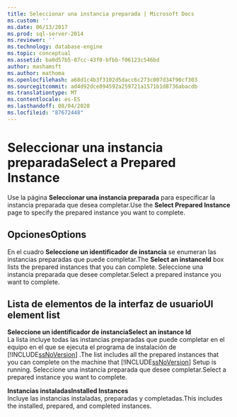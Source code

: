 ```yaml
---
title: Seleccionar una instancia preparada | Microsoft Docs
ms.custom: ''
ms.date: 06/13/2017
ms.prod: sql-server-2014
ms.reviewer: ''
ms.technology: database-engine
ms.topic: conceptual
ms.assetid: ba0d57b5-87cc-43f0-bfbb-f06123c546bd
author: mashamsft
ms.author: mathoma
ms.openlocfilehash: a68d1c4b3f3102d5dacc6c273c007d34f90cf303
ms.sourcegitcommit: ad4d92dce894592a259721a1571b1d8736abacdb
ms.translationtype: MT
ms.contentlocale: es-ES
ms.lasthandoff: 08/04/2020
ms.locfileid: "87672448"
---
```

# <a name="select-a-prepared-instance"></a><span data-ttu-id="03a4b-102">Seleccionar una instancia preparada</span><span class="sxs-lookup"><span data-stu-id="03a4b-102">Select a Prepared Instance</span></span>
  <span data-ttu-id="03a4b-103">Use la página **Seleccionar una instancia preparada** para especificar la instancia preparada que desea completar.</span><span class="sxs-lookup"><span data-stu-id="03a4b-103">Use the **Select Prepared Instance** page to specify the prepared instance you want to complete.</span></span>  
  
## <a name="options"></a><span data-ttu-id="03a4b-104">Opciones</span><span class="sxs-lookup"><span data-stu-id="03a4b-104">Options</span></span>  
 <span data-ttu-id="03a4b-105">En el cuadro **Seleccione un identificador de instancia** se enumeran las instancias preparadas que puede completar.</span><span class="sxs-lookup"><span data-stu-id="03a4b-105">The **Select an instanceId** box lists the prepared instances that you can complete.</span></span> <span data-ttu-id="03a4b-106">Seleccione una instancia preparada que desee completar.</span><span class="sxs-lookup"><span data-stu-id="03a4b-106">Select a prepared instance you want to complete.</span></span>  
  
## <a name="ui-element-list"></a><span data-ttu-id="03a4b-107">Lista de elementos de la interfaz de usuario</span><span class="sxs-lookup"><span data-stu-id="03a4b-107">UI element list</span></span>  
 <span data-ttu-id="03a4b-108">**Seleccione un identificador de instancia**</span><span class="sxs-lookup"><span data-stu-id="03a4b-108">**Select an instance Id**</span></span>  
 <span data-ttu-id="03a4b-109">La lista incluye todas las instancias preparadas que puede completar en el equipo en el que se ejecuta el programa de instalación de [!INCLUDE[ssNoVersion](../../includes/ssnoversion-md.md)] .</span><span class="sxs-lookup"><span data-stu-id="03a4b-109">The list includes all the prepared instances that you can complete on the machine that [!INCLUDE[ssNoVersion](../../includes/ssnoversion-md.md)] Setup is running.</span></span> <span data-ttu-id="03a4b-110">Seleccione una instancia preparada que desee completar.</span><span class="sxs-lookup"><span data-stu-id="03a4b-110">Select a prepared instance you want to complete.</span></span>  
  
 <span data-ttu-id="03a4b-111">**Instancias instaladas**</span><span class="sxs-lookup"><span data-stu-id="03a4b-111">**Installed Instances**</span></span>  
 <span data-ttu-id="03a4b-112">Incluye las instancias instaladas, preparadas y completadas.</span><span class="sxs-lookup"><span data-stu-id="03a4b-112">This includes the installed, prepared, and completed instances.</span></span>  
  
  
